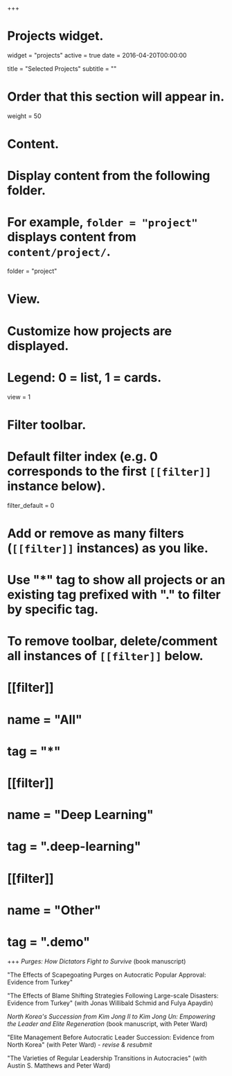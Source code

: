 +++
# Projects widget.
widget = "projects"
active = true
date = 2016-04-20T00:00:00

title = "Selected Projects"
subtitle = ""

# Order that this section will appear in.
weight = 50

# Content.
# Display content from the following folder.
# For example, `folder = "project"` displays content from `content/project/`.
folder = "project"

# View.
# Customize how projects are displayed.
# Legend: 0 = list, 1 = cards.
view = 1

# Filter toolbar.

# Default filter index (e.g. 0 corresponds to the first `[[filter]]` instance below).
filter_default = 0

# Add or remove as many filters (`[[filter]]` instances) as you like.
# Use "*" tag to show all projects or an existing tag prefixed with "." to filter by specific tag.
# To remove toolbar, delete/comment all instances of `[[filter]]` below.
# [[filter]]
#   name = "All"
#   tag = "*"
#  
# [[filter]]
#   name = "Deep Learning"
#   tag = ".deep-learning"
#
# [[filter]]
#   name = "Other"
#   tag = ".demo"

+++
*Purges: How Dictators Fight to Survive* (book manuscript)

"The Effects of Scapegoating Purges on Autocratic Popular Approval: Evidence from Turkey"

"The Effects of Blame Shifting Strategies Following Large-scale Disasters: Evidence from Turkey" (with Jonas Willibald Schmid and Fulya Apaydin)

*North Korea's Succession from Kim Jong Il to Kim Jong Un: Empowering the Leader and Elite Regeneration* (book manuscript, with Peter Ward)

"Elite Management Before Autocratic Leader Succession: Evidence from North Korea" (with Peter Ward) - *revise & resubmit*

"The Varieties of Regular Leadership Transitions in Autocracies" (with Austin S. Matthews and Peter Ward)
